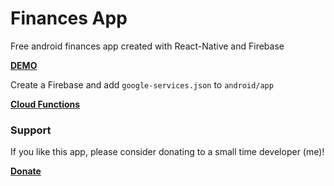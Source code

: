 # Finances App
Free android finances app created with React-Native and Firebase

**[DEMO](https://nckdev.agency/lab/finances-app/en)**

Create a Firebase and add `google-services.json` to `android/app`

**[Cloud Functions](https://github.com/cheng500/finances-firebase)**

### Support
If you like this app, please consider donating to a small time developer (me)!

**[Donate](https://www.paypal.com/cgi-bin/webscr?cmd=_s-xclick&hosted_button_id=2CQSKFWR9LREL&source=url)**
